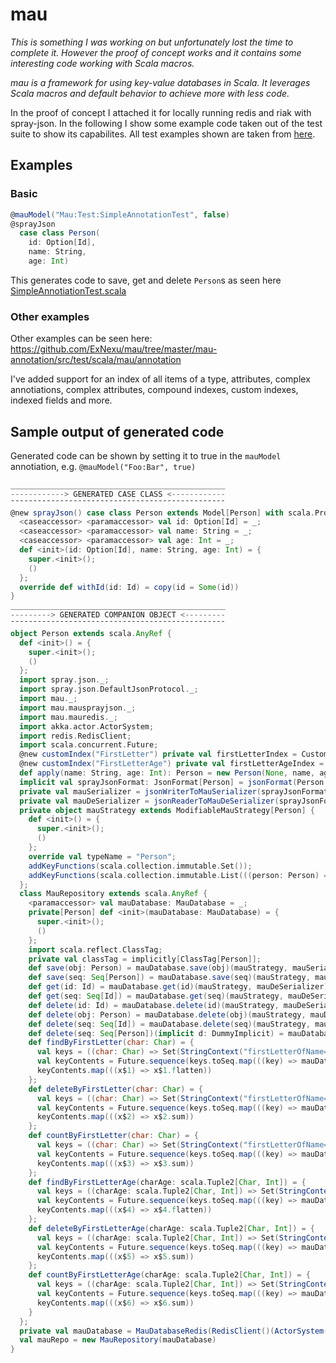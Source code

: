 mau
===

_This is something I was working on but unfortunately lost the time to complete it. However the proof of concept works and it contains some interesting code working with Scala macros._

*mau is a framework for using key-value databases in Scala. It leverages Scala macros and default behavior to achieve more with less code.*

In the proof of concept I attached it for locally running redis and riak with spray-json. In the following I show some example code taken out of the test suite to show its capabilites. All test examples shown are taken from [here](https://github.com/ExNexu/mau/tree/master/mau-annotation/src/test/scala/mau/annotation).

## Examples

### Basic

```scala
@mauModel("Mau:Test:SimpleAnnotationTest", false)
@sprayJson
  case class Person(
    id: Option[Id],
    name: String,
    age: Int)
```

This generates code to save, get and delete `Person`s as seen here [SimpleAnnotiationTest.scala](https://github.com/ExNexu/mau/blob/master/mau-annotation%2Fsrc%2Ftest%2Fscala%2Fmau%2Fannotation%2FSimpleAnnotationTest.scala)

### Other examples

Other examples can be seen here: https://github.com/ExNexu/mau/tree/master/mau-annotation/src/test/scala/mau/annotation

I've added support for an index of all items of a type, attributes, complex annotiations, complex attributes, compound indexes, custom indexes, indexed fields and more.

## Sample output of generated code

Generated code can be shown by setting it to true in the `mauModel` annotiation, e.g. `@mauModel("Foo:Bar", true)`

```scala
________________________________________________
------------> GENERATED CASE CLASS <------------
¯¯¯¯¯¯¯¯¯¯¯¯¯¯¯¯¯¯¯¯¯¯¯¯¯¯¯¯¯¯¯¯¯¯¯¯¯¯¯¯¯¯¯¯¯¯¯¯
@new sprayJson() case class Person extends Model[Person] with scala.Product with scala.Serializable {
  <caseaccessor> <paramaccessor> val id: Option[Id] = _;
  <caseaccessor> <paramaccessor> val name: String = _;
  <caseaccessor> <paramaccessor> val age: Int = _;
  def <init>(id: Option[Id], name: String, age: Int) = {
    super.<init>();
    ()
  };
  override def withId(id: Id) = copy(id = Some(id))
}
________________________________________________
---------> GENERATED COMPANION OBJECT <---------
¯¯¯¯¯¯¯¯¯¯¯¯¯¯¯¯¯¯¯¯¯¯¯¯¯¯¯¯¯¯¯¯¯¯¯¯¯¯¯¯¯¯¯¯¯¯¯¯
object Person extends scala.AnyRef {
  def <init>() = {
    super.<init>();
    ()
  };
  import spray.json._;
  import spray.json.DefaultJsonProtocol._;
  import mau._;
  import mau.mausprayjson._;
  import mau.mauredis._;
  import akka.actor.ActorSystem;
  import redis.RedisClient;
  import scala.concurrent.Future;
  @new customIndex("FirstLetter") private val firstLetterIndex = CustomIndexDeclaration[Person, Char](keySaveFunction = ((person: Person) => Set(StringContext("firstLetterOfName=", "").s(person.name.headOption.getOrElse("")))), keyGetFunction = ((char: Char) => Set(StringContext("firstLetterOfName=", "").s(char))));
  @new customIndex("FirstLetterAge") private val firstLetterAgeIndex = CustomIndexDeclaration[Person, scala.Tuple2[Char, Int]](keySaveFunction = ((person: Person) => Set(StringContext("firstLetter=", ":age=", "").s(person.name.headOption.getOrElse(""), person.age))), keyGetFunction = ((charAge: scala.Tuple2[Char, Int]) => Set(StringContext("firstLetter=", ":age=", "").s(charAge._1, charAge._2))));
  def apply(name: String, age: Int): Person = new Person(None, name, age);
  implicit val sprayJsonFormat: JsonFormat[Person] = jsonFormat(Person.apply, "id", "name", "age");
  private val mauSerializer = jsonWriterToMauSerializer(sprayJsonFormat);
  private val mauDeSerializer = jsonReaderToMauDeSerializer(sprayJsonFormat);
  private object mauStrategy extends ModifiableMauStrategy[Person] {
    def <init>() = {
      super.<init>();
      ()
    };
    override val typeName = "Person";
    addKeyFunctions(scala.collection.immutable.Set());
    addKeyFunctions(scala.collection.immutable.List(((person: Person) => Set(StringContext("firstLetterOfName=", "").s(person.name.headOption.getOrElse("")))), ((person: Person) => Set(StringContext("firstLetter=", ":age=", "").s(person.name.headOption.getOrElse(""), person.age)))))
  };
  class MauRepository extends scala.AnyRef {
    <paramaccessor> val mauDatabase: MauDatabase = _;
    private[Person] def <init>(mauDatabase: MauDatabase) = {
      super.<init>();
      ()
    };
    import scala.reflect.ClassTag;
    private val classTag = implicitly[ClassTag[Person]];
    def save(obj: Person) = mauDatabase.save(obj)(mauStrategy, mauSerializer, mauDeSerializer, classTag);
    def save(seq: Seq[Person]) = mauDatabase.save(seq)(mauStrategy, mauSerializer, mauDeSerializer, classTag);
    def get(id: Id) = mauDatabase.get(id)(mauStrategy, mauDeSerializer);
    def get(seq: Seq[Id]) = mauDatabase.get(seq)(mauStrategy, mauDeSerializer);
    def delete(id: Id) = mauDatabase.delete(id)(mauStrategy, mauDeSerializer);
    def delete(obj: Person) = mauDatabase.delete(obj)(mauStrategy, mauDeSerializer);
    def delete(seq: Seq[Id]) = mauDatabase.delete(seq)(mauStrategy, mauDeSerializer);
    def delete(seq: Seq[Person])(implicit d: DummyImplicit) = mauDatabase.delete(seq)(mauStrategy, mauDeSerializer, d);
    def findByFirstLetter(char: Char) = {
      val keys = ((char: Char) => Set(StringContext("firstLetterOfName=", "").s(char))).apply(char);
      val keyContents = Future.sequence(keys.toSeq.map(((key) => mauDatabase.getKeyContent[Person](key)(mauStrategy, mauDeSerializer))));
      keyContents.map(((x$1) => x$1.flatten))
    };
    def deleteByFirstLetter(char: Char) = {
      val keys = ((char: Char) => Set(StringContext("firstLetterOfName=", "").s(char))).apply(char);
      val keyContents = Future.sequence(keys.toSeq.map(((key) => mauDatabase.deleteKeyContent[Person](key)(mauStrategy, mauDeSerializer))));
      keyContents.map(((x$2) => x$2.sum))
    };
    def countByFirstLetter(char: Char) = {
      val keys = ((char: Char) => Set(StringContext("firstLetterOfName=", "").s(char))).apply(char);
      val keyContents = Future.sequence(keys.toSeq.map(((key) => mauDatabase.countKeyContent[Person](key)(mauStrategy, mauDeSerializer))));
      keyContents.map(((x$3) => x$3.sum))
    };
    def findByFirstLetterAge(charAge: scala.Tuple2[Char, Int]) = {
      val keys = ((charAge: scala.Tuple2[Char, Int]) => Set(StringContext("firstLetter=", ":age=", "").s(charAge._1, charAge._2))).apply(charAge);
      val keyContents = Future.sequence(keys.toSeq.map(((key) => mauDatabase.getKeyContent[Person](key)(mauStrategy, mauDeSerializer))));
      keyContents.map(((x$4) => x$4.flatten))
    };
    def deleteByFirstLetterAge(charAge: scala.Tuple2[Char, Int]) = {
      val keys = ((charAge: scala.Tuple2[Char, Int]) => Set(StringContext("firstLetter=", ":age=", "").s(charAge._1, charAge._2))).apply(charAge);
      val keyContents = Future.sequence(keys.toSeq.map(((key) => mauDatabase.deleteKeyContent[Person](key)(mauStrategy, mauDeSerializer))));
      keyContents.map(((x$5) => x$5.sum))
    };
    def countByFirstLetterAge(charAge: scala.Tuple2[Char, Int]) = {
      val keys = ((charAge: scala.Tuple2[Char, Int]) => Set(StringContext("firstLetter=", ":age=", "").s(charAge._1, charAge._2))).apply(charAge);
      val keyContents = Future.sequence(keys.toSeq.map(((key) => mauDatabase.countKeyContent[Person](key)(mauStrategy, mauDeSerializer))));
      keyContents.map(((x$6) => x$6.sum))
    }
  };
  private val mauDatabase = MauDatabaseRedis(RedisClient()(ActorSystem("Person-redis-actorSystem")), "Mau:Test:CustomIndexAnnotationTest");
  val mauRepo = new MauRepository(mauDatabase)
}
```
